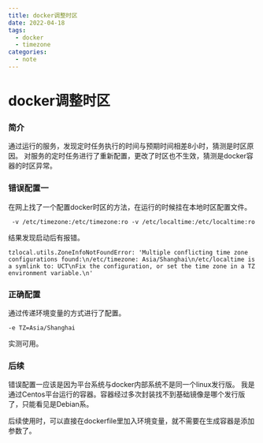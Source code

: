 ```yaml
---
title: docker调整时区
date: 2022-04-18
tags:
  - docker
  - timezone
categories:
  - note
---
```

# docker调整时区

### 简介

通过运行的服务，发现定时任务执行的时间与预期时间相差8小时，猜测是时区原因。
对服务的定时任务进行了重新配置，更改了时区也不生效，猜测是docker容器的时区异常。

### 错误配置一

在网上找了一个配置docker时区的方法，在运行的时候挂在本地时区配置文件。
```shell
 -v /etc/timezone:/etc/timezone:ro -v /etc/localtime:/etc/localtime:ro
```
结果发现启动后有报错。
```
tzlocal.utils.ZoneInfoNotFoundError: 'Multiple conflicting time zone configurations found:\n/etc/timezone: Asia/Shanghai\n/etc/localtime is a symlink to: UCT\nFix the configuration, or set the time zone in a TZ environment variable.\n'
```

### 正确配置

通过传递环境变量的方式进行了配置。
```shell
-e TZ=Asia/Shanghai 
```

实测可用。

### 后续

错误配置一应该是因为平台系统与docker内部系统不是同一个linux发行版。
我是通过Centos平台运行的容器。容器经过多次封装找不到基础镜像是哪个发行版了，只能看见是Debian系。

后续使用时，可以直接在dockerfile里加入环境变量，就不需要在生成容器是添加参数了。